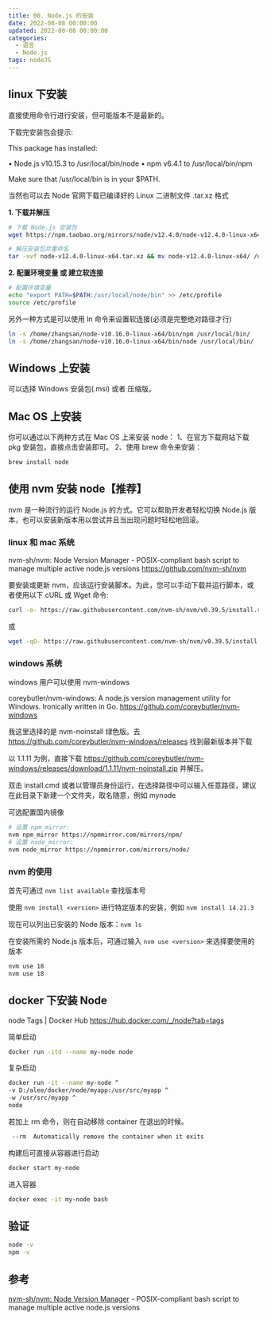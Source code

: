 ```yaml
---
title: 00. Node.js 的安装
date: 2022-08-08 00:00:00
updated: 2022-08-08 00:00:00
categories:
  - 语言
  - Node.js
tags: nodeJS
---
```


## linux 下安装

直接使用命令行进行安装，但可能版本不是最新的。

下载完安装包会提示:

This package has installed:

• Node.js v10.15.3 to /usr/local/bin/node
• npm v6.4.1 to /usr/local/bin/npm

Make sure that /usr/local/bin is in your $PATH.

当然也可以去 Node 官网下载已编译好的 Linux 二进制文件 .tar.xz 格式

<!-- more -->

**1. 下载并解压**

```sh
# 下载 Node.js 安装包
wget https://npm.taobao.org/mirrors/node/v12.4.0/node-v12.4.0-linux-x64.tar.xz

# 解压安装包并重命名
tar -xvf node-v12.4.0-linux-x64.tar.xz && mv node-v12.4.0-linux-x64/ /usr/local/node
```

**2. 配置环境变量 或 建立软连接**

```bash
# 配置环境变量
echo "export PATH=$PATH:/usr/local/node/bin" >> /etc/profile
source /etc/profile
```

另外一种方式是可以使用 ln 命令来设置软连接(必须是完整绝对路径才行)

```sh
ln -s /home/zhangsan/node-v10.16.0-linux-x64/bin/npm /usr/local/bin/
ln -s /home/zhangsan/node-v10.16.0-linux-x64/bin/node /usr/local/bin/
```

<!-- more -->

## Windows 上安装

可以选择 Windows 安装包(.msi) 或者 压缩版。

## Mac OS 上安装

你可以通过以下两种方式在 Mac OS 上来安装 node：
1、在官方下载网站下载 pkg 安装包，直接点击安装即可。
2、使用 brew 命令来安装：

```bash
brew install node
```

## 使用 nvm 安装 node【推荐】

nvm 是一种流行的运行 Node.js 的方式。它可以帮助开发者轻松切换 Node.js 版本，也可以安装新版本用以尝试并且当出现问题时轻松地回滚。

### linux 和 mac 系统

nvm-sh/nvm: Node Version Manager - POSIX-compliant bash script to manage multiple active node.js versions
<https://github.com/nvm-sh/nvm>

要安装或更新 nvm，应该运行安装脚本。为此，您可以手动下载并运行脚本，或者使用以下 cURL 或 Wget 命令:

```sh
curl -o- https://raw.githubusercontent.com/nvm-sh/nvm/v0.39.5/install.sh | bash
```

或

```sh
wget -qO- https://raw.githubusercontent.com/nvm-sh/nvm/v0.39.5/install.sh | bash
```

### windows 系统

windows 用户可以使用 nvm-windows

coreybutler/nvm-windows: A node.js version management utility for Windows. Ironically written in Go.
<https://github.com/coreybutler/nvm-windows>

我这里选择的是 nvm-noinstall 绿色版。去 <https://github.com/coreybutler/nvm-windows/releases> 找到最新版本并下载

以 1.1.11 为例，直接下载 <https://github.com/coreybutler/nvm-windows/releases/download/1.1.11/nvm-noinstall.zip> 并解压。

双击 install.cmd 或者以管理员身份运行，在选择路径中可以输入任意路径，建议在此目录下新建一个文件夹，取名随意，例如 mynode

可选配置国内镜像

```sh
# 设置 npm_mirror:
nvm npm_mirror https://npmmirror.com/mirrors/npm/
# 设置 node_mirror:
nvm node_mirror https://npmmirror.com/mirrors/node/
```

### nvm 的使用

首先可通过 `nvm list available` 查找版本号

使用 `nvm install <version>` 进行特定版本的安装，例如 `nvm install 14.21.3`

现在可以列出已安装的 Node 版本：`nvm ls`

在安装所需的 Node.js 版本后，可通过输入 `nvm use <version>` 来选择要使用的版本

```sh
nvm use 18
nvm use 18
```

## docker 下安装 Node

node Tags | Docker Hub
<https://hub.docker.com/_/node?tab=tags>

简单启动

```sh
docker run -itd --name my-node node
```

复杂启动

```sh
docker run -it --name my-node ^
-v D:/alee/docker/node/myapp:/usr/src/myapp ^
-w /usr/src/myapp ^
node
```

若加上 rm 命令，则在自动移除 container 在退出的时候。

```sh
 --rm  Automatically remove the container when it exits
```

构建后可直接从容器进行启动

```sh
docker start my-node
```

进入容器

```sh
docker exec -it my-node bash
```

## 验证

```sh
node -v
npm -v
```

## 参考

[nvm-sh/nvm: Node Version Manager](https://github.com/nvm-sh/nvm) - POSIX-compliant bash script to manage multiple active node.js versions
